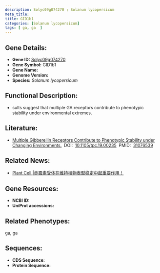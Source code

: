 ```yaml
---
description: Solyc09g074270 ; Solanum lycopersicum
meta_title:
title: GID1b1
categories: [Solanum lycopersicum]
tags: [ ga, ga  ]
---
```


## Gene Details:
- **Gene ID:**	[Solyc09g074270]()
- **Gene Symbol:** GID1b1
- **Gene Name:** 
- **Genome Version:** []()
- **Species:** *Solanum lycopersicum*

## Functional Description:
   - sults suggest that multiple GA receptors contribute to phenotypic stability under environmental extremes.

## Literature:
   - [Multiple Gibberellin Receptors Contribute to Phenotypic Stability under Changing Environments.]( https://academic.oup.com/plcell/article/31/7/1506/5985728?login=true)&nbsp;&nbsp;DOI:&nbsp;&nbsp;[10.1105/tpc.19.00235](https://academic.oup.com/plcell/article/31/7/1506/5985728?login=true)&nbsp;&nbsp;PMID:&nbsp;&nbsp;[31076539](https://pubmed.ncbi.nlm.nih.gov/31076539/)

## Related News:
   - [Plant Cell |赤霉素受体在维持植物表型稳定中起重要作用！](https://mp.weixin.qq.com/s?__biz=Mzg3MDEwNDEyMg==&mid=2247484456&idx=4&sn=702aff788709d41de272b4c384b3b815&chksm=ce93a97df9e4206b93e8afbd20fd6c2cc2796b4b76bab19eaacd26d96438bbbe41847c7714bd&scene=27#wechat_redirect)

## Gene Resources:
- **NCBI ID:** [](https://www.ncbi.nlm.nih.gov/gene/?term=)
- **UniProt accessions:** [](https://www.uniprot.org/uniprotkb//entry)

## Related Phenotypes:
ga, ga 

## Sequences:
- **CDS Sequence:**
- **Protein Sequence:**

